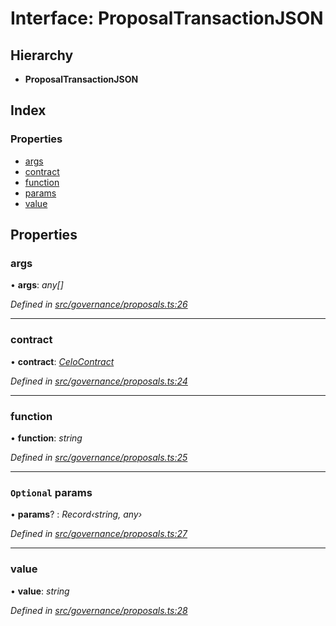 # Interface: ProposalTransactionJSON

## Hierarchy

* **ProposalTransactionJSON**

## Index

### Properties

* [args](_governance_proposals_.proposaltransactionjson.md#args)
* [contract](_governance_proposals_.proposaltransactionjson.md#contract)
* [function](_governance_proposals_.proposaltransactionjson.md#function)
* [params](_governance_proposals_.proposaltransactionjson.md#optional-params)
* [value](_governance_proposals_.proposaltransactionjson.md#value)

## Properties

###  args

• **args**: *any[]*

*Defined in [src/governance/proposals.ts:26](https://github.com/celo-org/celo-monorepo/blob/master/packages/contractkit/src/governance/proposals.ts#L26)*

___

###  contract

• **contract**: *[CeloContract](../enums/_base_.celocontract.md)*

*Defined in [src/governance/proposals.ts:24](https://github.com/celo-org/celo-monorepo/blob/master/packages/contractkit/src/governance/proposals.ts#L24)*

___

###  function

• **function**: *string*

*Defined in [src/governance/proposals.ts:25](https://github.com/celo-org/celo-monorepo/blob/master/packages/contractkit/src/governance/proposals.ts#L25)*

___

### `Optional` params

• **params**? : *Record‹string, any›*

*Defined in [src/governance/proposals.ts:27](https://github.com/celo-org/celo-monorepo/blob/master/packages/contractkit/src/governance/proposals.ts#L27)*

___

###  value

• **value**: *string*

*Defined in [src/governance/proposals.ts:28](https://github.com/celo-org/celo-monorepo/blob/master/packages/contractkit/src/governance/proposals.ts#L28)*

